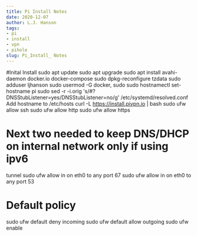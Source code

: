 ```yaml
---
title: Pi Install Notes
date: 2020-12-07
author: L.J. Hanson
tags:
- pi
- install
- vpn
- pihole
slug: Pi_Install_ Notes
---
```


#Inital Install
sudo apt update
sudo apt upgrade
sudo apt install avahi-daemon docker.io docker-compose
sudo dpkg-reconfigure tzdata
sudo adduser ljhanson
sudo usermod -G docker, sudo
sudo hostnamectl set-hostname pi
sudo sed -r -i.orig 's/#?DNSStubListener=yes/DNSStubListener=no/g' /etc/systemd/resolved.conf
Add hostname to /etc/hosts
curl -L https://install.pivpn.io | bash
sudo ufw allow ssh
sudo ufw allow http
sudo ufw allow https

# Next two needed to keep DNS/DHCP on internal network only if using ipv6

tunnel
sudo ufw allow in on eth0 to any port 67
sudo ufw allow in on eth0 to any port 53

# Default policy

sudo ufw default deny incoming
sudo ufw default allow outgoing
sudo ufw enable
